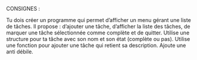 CONSIGNES : 

Tu dois créer un programme qui permet d’afficher un menu gérant une liste de tâches. 
Il propose : d’ajouter une tâche, d’afficher la liste des tâches, de marquer une tâche sélectionnée comme complète et de quitter.
Utilise une structure pour ta tâche avec son nom et son état (complète ou pas).
Utilise une fonction pour ajouter une tâche qui retient sa description.
Ajoute une anti débile.


